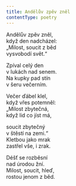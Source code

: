 ```yaml
---
title: Andělův zpěv zněl
contentType: poetry
---
```


<section>

Andělův zpěv zněl,  
když den nadcházel:  
„Milost, soucit z běd  
vysvobodí svět.“

Zpíval celý den  
v lukách nad senem.  
Na kupky pad stín  
v šeru večerním.

Večer ďábel klel,  
když vřes potemněl:  
„Milost zbytečná,  
když lid co jíst má,

soucit zbytečný  
v štěstí na zemi.“  
Kletbou jako mrak  
zastřel vše, i zrak.

Déšť se rozběsní  
nad úrodou žní.  
Milost, soucit, hleď,  
rostou jenom z běd.

</section>
